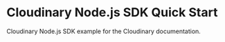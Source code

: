 # Cloudinary Node.js SDK Quick Start
Cloudinary Node.js SDK example for the Cloudinary documentation.
